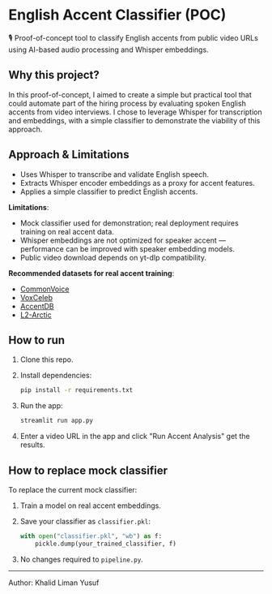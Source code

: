 # English Accent Classifier (POC)

🎙️ Proof-of-concept tool to classify English accents from public video URLs using AI-based audio processing and Whisper embeddings.

## Why this project?

In this proof-of-concept, I aimed to create a simple but practical tool that could automate part of the hiring process by evaluating spoken English accents from video interviews. I chose to leverage Whisper for transcription and embeddings, with a simple classifier to demonstrate the viability of this approach.

## Approach & Limitations

- Uses Whisper to transcribe and validate English speech.
- Extracts Whisper encoder embeddings as a proxy for accent features.
- Applies a simple classifier to predict English accents.

**Limitations**:

- Mock classifier used for demonstration; real deployment requires training on real accent data.
- Whisper embeddings are not optimized for speaker accent — performance can be improved with speaker embedding models.
- Public video download depends on yt-dlp compatibility.

**Recommended datasets for real accent training**:

- [CommonVoice](https://commonvoice.mozilla.org/en/datasets)
- [VoxCeleb](http://www.robots.ox.ac.uk/~vgg/data/voxceleb/)
- [AccentDB](https://github.com/ksingh7/AccentDB)
- [L2-Arctic](https://psi.engr.tamu.edu/l2-arctic-corpus/)

## How to run

1. Clone this repo.
2. Install dependencies:

    ```bash
    pip install -r requirements.txt
    ```

3. Run the app:

    ```bash
    streamlit run app.py
    ```

4. Enter a video URL in the app and click "Run Accent Analysis" get the results.

## How to replace mock classifier

To replace the current mock classifier:

1. Train a model on real accent embeddings.
2. Save your classifier as `classifier.pkl`:

    ```python
    with open("classifier.pkl", "wb") as f:
        pickle.dump(your_trained_classifier, f)
    ```

3. No changes required to `pipeline.py`.

---

Author: Khalid Liman Yusuf


